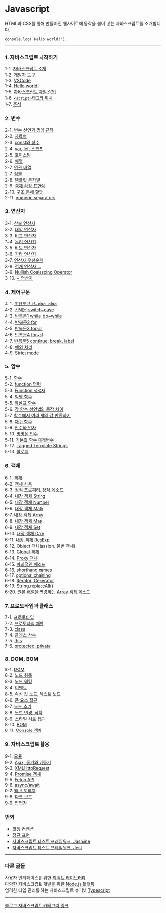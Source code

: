 # Javascript
HTML과 CSS를 통해 만들어진 웹사이트에 동작을 불어 넣는 자바스크립트를 소개합니다. <br/>
```ecmascript 6
console.log('Hello world!');
```

---
### 1. 자바스크립트 시작하기
1-1. [자바스크립트 소개](https://velog.io/@bami/Javascript-%EC%9E%90%EB%B0%94%EC%8A%A4%ED%81%AC%EB%A6%BD%ED%8A%B8) <br/>
1-2. [개발자 도구](https://velog.io/@bami/%EA%B0%9C%EB%B0%9C%EC%9E%90-%EB%8F%84%EA%B5%AC%ED%81%AC%EB%A1%AC) <br/>
1-3. [VSCode](https://velog.io/@bami/Javascript-%EC%9E%90%EB%B0%94%EC%8A%A4%ED%81%AC%EB%A6%BD%ED%8A%B8-%EC%97%90%EB%94%94%ED%84%B0-vscode) <br/>
1-4. [Hello world!](https://velog.io/@bami/Javascript-Hello-World) <br/>
1-5. [자바스크립트 파일 삽입](https://velog.io/@bami/Javascript-HTML-%EB%AC%B8%EC%84%9C%EC%97%90-%EC%9E%90%EB%B0%94%EC%8A%A4%ED%81%AC%EB%A6%BD%ED%8A%B8-%EC%82%BD%EC%9E%85) <br/>
1-6. [`<script>`태그의 위치](https://velog.io/@bami/Javascript-script%ED%83%9C%EA%B7%B8%EC%9D%98-%EC%9C%84%EC%B9%98) <br/>
1-7. [주석](https://velog.io/@bami/Javascript-%EC%A3%BC%EC%84%9D) <br/>

### 2. 변수
2-1. [변수 선언과 명명 규칙](https://velog.io/@bami/Javascript-%EC%A3%BC%EC%84%9D) <br/>
2-2. [자료형](https://velog.io/@bami/Javascript-%EC%9E%90%EB%A3%8C%ED%98%95) <br/>
2-3. [const와 상수](https://velog.io/@bami/Javascript-%EC%83%81%EC%88%98%EC%99%80-const) <br/>
2-4. [var, let, 스코프](https://velog.io/@bami/Javascript-var%EC%99%80-let-%EC%8A%A4%EC%BD%94%ED%94%84-%EA%B0%9C%EB%85%90) <br/>
2-5. [호이스팅](https://velog.io/@bami/Javascript-%ED%98%B8%EC%9D%B4%EC%8A%A4%ED%8C%85) <br/>
2-6. [배열](https://velog.io/@bami/Javascript-%EB%B0%B0%EC%97%B4) <br/>
2-7. [연관 배열](https://velog.io/@bami/Javascript-%EC%97%B0%EA%B4%80-%EB%B0%B0%EC%97%B4) <br/>
2-7. [심볼](https://velog.io/@bami/Javascript-Symbol) <br/>
2-8. [템플릿 문자열](https://velog.io/@bami/Javascript-%ED%85%9C%ED%94%8C%EB%A6%BF-%EB%AC%B8%EC%9E%90%EC%97%B4) <br/>
2-9. [객체 확장 표현식](https://velog.io/@bami/Javascript-%EA%B0%9D%EC%B2%B4-%ED%99%95%EC%9E%A5-%ED%91%9C%ED%98%84%EC%8B%9D) <br/>
2-10. [구조 분해 할당](https://velog.io/@bami/Javascript-%EA%B5%AC%EC%A1%B0-%EB%B6%84%ED%95%B4-%ED%95%A0%EB%8B%B9) <br/>
2-11. [numeric separators](https://velog.io/@bami/Javascript-numeric-separators) <br/>

### 3. 연산자
3-1. [산술 연산자](https://velog.io/@bami/Javascript-%EC%82%B0%EC%88%A0-%EC%97%B0%EC%82%B0%EC%9E%90) <br/>
3-2. [대입 연산자](https://velog.io/@bami/Javascript-%EB%8C%80%EC%9E%85-%EC%97%B0%EC%82%B0%EC%9E%90) <br/>
3-3. [비교 연산자](https://velog.io/@bami/Javascript-%EB%B9%84%EA%B5%90-%EC%97%B0%EC%82%B0%EC%9E%90) <br/>
3-4. [논리 연산자](https://velog.io/@bami/Javascript-%EB%85%BC%EB%A6%AC-%EC%97%B0%EC%82%B0%EC%9E%90) <br/>
3-5. [비트 연산자](https://velog.io/@bami/Javascript-%EB%B9%84%ED%8A%B8-%EC%97%B0%EC%82%B0%EC%9E%90) <br/>
3-6. [기타 연산자](https://velog.io/@bami/Javascript-%EA%B8%B0%ED%83%80-%EC%97%B0%EC%82%B0%EC%9E%90%EB%93%A4) <br/>
3-7. [연산자 우선순위](https://velog.io/@bami/Javascript-%EC%97%B0%EC%82%B0%EC%9E%90-%EC%9A%B0%EC%84%A0%EC%88%9C%EC%9C%84) <br/>
3-8. [전개 연산자 ...](https://velog.io/@bami/Javascript-%EC%A0%84%EA%B0%9C-%EC%97%B0%EC%82%B0%EC%9E%90) <br/>
3-9. [Nullish Coalescing Operator](https://velog.io/@bami/Javascript-Nullish-Coalescing-Operator) <br/>
3-10. [~ 연산자](https://velog.io/@bami/Javascript) <br>


### 4. 제어구문
4-1. [조건문 if, if~else, else](https://velog.io/@bami/Javascript-%EC%A1%B0%EA%B1%B4%EB%AC%B8) <br/>
4-2. [선택문 switch~case](https://velog.io/@bami/Javascript-%EC%84%A0%ED%83%9D%EB%AC%B8) <br/>
4-3. [반복문1 while, do~while](https://velog.io/@bami/Javascript-%EB%B0%98%EB%B3%B5%EB%AC%B81) <br/>
4-4. [반복문2 for](https://velog.io/@bami/Javascript-%EB%B0%98%EB%B3%B5%EB%AC%B82-for) <br/>
4-5. [반복문3 for~in](https://velog.io/@bami/Javascript-%EB%B0%98%EB%B3%B5%EB%AC%B8-3-forin) <br/>
4-6. [반복문4 for~of](https://velog.io/@bami/Javascript-%EB%B0%98%EB%B3%B5%EB%AC%B8-4-forof) <br/>
4-7. [반복문5 continue, break, label](https://velog.io/@bami/Javascript-%EB%B0%98%EB%B3%B5%EB%AC%B8-%EC%A0%9C%EC%96%B4) <br/>
4-8. [예외 처리](https://velog.io/@bami/Javascript-%EC%98%88%EC%99%B8-%EC%B2%98%EB%A6%AC-trycatch) <br/>
4-9. [Strict mode](https://velog.io/@bami/Javascript-Strict-mode) <br/>

### 5. 함수
5-1. [함수](https://velog.io/@bami/Javascript-%ED%95%A8%EC%88%98) <br/>
5-2. [function 명령](https://velog.io/@bami/Javascript-%EC%82%AC%EC%9A%A9%EC%9E%90-%EC%A0%95%EC%9D%98-%ED%95%A8%EC%88%98-1-function-%EB%AA%85%EB%A0%B9) <br/>
5-3. [Function 생성자](https://velog.io/@bami/Javascript-%EC%82%AC%EC%9A%A9%EC%9E%90-%EC%A0%95%EC%9D%98-%ED%95%A8%EC%88%98-2-Function-%EC%83%9D%EC%84%B1%EC%9E%90) <br/>
5-4. [익명 함수](https://velog.io/@bami/Javascript-%EC%82%AC%EC%9A%A9%EC%9E%90-%EC%A0%95%EC%9D%98-%ED%95%A8%EC%88%98-3-%ED%95%A8%EC%88%98-%EB%A6%AC%ED%84%B0%EB%9F%B4) <br/>
5-5. [화살표 함수](https://velog.io/@bami/Javascript-%EC%82%AC%EC%9A%A9%EC%9E%90-%EC%A0%95%EC%9D%98-%ED%95%A8%EC%88%98-4-%EC%95%A0%EB%A1%9C%EC%9A%B0-%ED%95%A8%EC%88%98) <br/>
5-6. [각 함수 선언법의 동작 차이](https://velog.io/@bami/Javascript-function-%EB%AA%85%EB%A0%B9%EA%B3%BC-Function-%EB%AA%85%EB%A0%B9%ED%95%A8%EC%88%98-%EB%A6%AC%ED%84%B0%EB%9F%B4%EC%9D%98-%EC%9E%91%EB%8F%99) <br/>
5-7. [함수에서 여러 개의 값 반환하기](https://velog.io/@bami/Javascript-%ED%95%A8%EC%88%98%EC%97%90%EC%84%9C-%EC%97%AC%EB%9F%AC-%EA%B0%92-%EB%B0%98%ED%99%98) <br/>
5-8. [재귀 함수](https://bamtory29.tistory.com/entry/Javascript-%EC%9E%AC%EA%B7%80-%ED%95%A8%EC%88%98?category=924733) <br/>
5-9. [인수와 인자](https://velog.io/@bami/Javascript-%EC%9D%B8%EC%88%98%EC%99%80-%EC%9D%B8%EC%9E%90) <br/>
5-10. [명명된 인수](https://velog.io/@bami/Javascript-%EB%AA%85%EB%AA%85%EB%90%9C-%EC%9D%B8%EC%88%98) <br/>
5-11. [기본값 함수 매개변수](https://velog.io/@bami/Javascript-default-function-parameter) <br/>
5-12. [Tagged Template Strings](https://velog.io/@bami/Javascript-Tagged-Template-Strings) <br/>
5-13. [클로저](https://velog.io/@bami/Javascript-Closure) <br/>

### 6. 객체
6-1. [객체](https://velog.io/@bami/Javascript-%EA%B0%9D%EC%B2%B4) <br/>
6-2. [객체 사용](https://bamtory29.tistory.com/entry/Javascript-%EA%B0%9D%EC%B2%B4-%EC%82%AC%EC%9A%A9%ED%95%98%EA%B8%B0?category=924733) <br/>
6-3. [정적 프로퍼티, 정적 메소드](https://velog.io/@bami/Javascript-%EC%A0%95%EC%A0%81-%ED%94%84%EB%A1%9C%ED%8D%BC%ED%8B%B0%EC%99%80-%EC%A0%95%EC%A0%81-%EB%A9%94%EC%86%8C%EB%93%9C) <br/>
6-4. [내장 객체 String](https://velog.io/@bami/Javascript-%EB%82%B4%EC%9E%A5-%EA%B0%9D%EC%B2%B4-String) <br/>
6-5. [내장 객체 Number](https://velog.io/@bami/Javascript-%EB%82%B4%EC%9E%A5-%EA%B0%9D%EC%B2%B4-Number) </br>
6-6. [내장 객체 Math](https://velog.io/@bami/Javascript-%EB%82%B4%EC%9E%A5-%EA%B0%9D%EC%B2%B4-Math) <br/>
6-7. [내장 객체 Array](https://velog.io/@bami/Javascript-%EB%82%B4%EC%9E%A5-%EA%B0%9D%EC%B2%B4-Array) <br/>
6-8. [내장 객체 Map](https://velog.io/@bami/Javascript-%EB%82%B4%EC%9E%A5-%EA%B0%9D%EC%B2%B4-Map) <br/>
6-9. [내장 객체 Set](https://velog.io/@bami/Javascript-%EB%82%B4%EC%9E%A5-%EA%B0%9D%EC%B2%B4-Set) <br/>
6-10. [내장 객체 Date](https://velog.io/@bami/Javascript-%EB%82%B4%EC%9E%A5-%EA%B0%9D%EC%B2%B4-Date) <br/>
6-11. [내장 객체 RegExp](https://velog.io/@bami/Javascript-%EB%82%B4%EC%9E%A5-%EA%B0%9D%EC%B2%B4-RegExp) <br/>
6-12. [Object 객체(assign, 불변 객체)](https://velog.io/@bami/Javascript-%EB%82%B4%EC%9E%A5-%EA%B0%9D%EC%B2%B4-Object) <br/>
6-13. [Global 객체](https://velog.io/@bami/Javascript-%EB%82%B4%EC%9E%A5-%EA%B0%9D%EC%B2%B4-Global) <br/>
6-14. [Proxy 객체](https://velog.io/@bami/Javascript-Proxy-%EA%B0%9D%EC%B2%B4) <br/>
6-15. [파괴적인 메소드](https://velog.io/@bami/%ED%8C%8C%EA%B4%B4%EC%A0%81%EC%9D%B8-%EB%A9%94%EC%86%8C%EB%93%9C) <br/>
6-16. [shorthand names](https://velog.io/@bami/Javascript-shorthand-names) <br/>
6-17. [optional chaining](https://velog.io/@bami/Javascript-optional-chaining) <br/>
6-18. [Iterator, Generator](https://velog.io/@bami/Javascript-Iterator-Generator) <br/>
6-19. [String.replaceAll()](https://velog.io/@bami/Javascript-String.replaceAll) <br>
6-20. [원본 배열을 변경하는 Array 객체 메소드](https://velog.io/@bami/Javascript-%EC%9B%90%EB%B3%B8-%EB%B0%B0%EC%97%B4%EC%9D%84-%EB%B3%80%EA%B2%BD%ED%95%98%EB%8A%94-Array-%EA%B0%9D%EC%B2%B4%EC%9D%98-%EB%A9%94%EC%86%8C%EB%93%9C) <br>

### 7. 프로토타입과 클래스
7-1. [프로토타입](https://velog.io/@bami/Javascript-%ED%94%84%EB%A1%9C%ED%86%A0%ED%83%80%EC%9E%85) <br/>
7-2. [프로토타입 체인](https://velog.io/@bami/Javascript-%ED%94%84%EB%A1%9C%ED%86%A0%ED%83%80%EC%9E%85-%EC%B2%B4%EC%9D%B8) <br/>
7-3. [class](https://velog.io/@bami/Javascript-%ED%81%B4%EB%9E%98%EC%8A%A4-ot9rtjxb) <br/>
7-4. [클래스 상속](https://velog.io/@bami/Javascript-%ED%81%B4%EB%9E%98%EC%8A%A4-%EC%83%81%EC%86%8D) <br/>
7-5. [this](https://velog.io/@bami/Javascript-this) <br/>
7-6. [protected, private](https://velog.io/@bami/Javascript-protected%EC%99%80-private-%EB%A9%A4%EB%B2%84-%EC%A0%95%EC%9D%98)

### 8. DOM, BOM
8-1. [DOM](https://velog.io/@bami/Javascript-%EB%AC%B8%EC%84%9C-%EA%B0%9D%EC%B2%B4-%EB%AA%A8%EB%8D%B8-DOM) <br/>
8-2. [노드 취득](https://velog.io/@bami/Javascript-%EB%85%B8%EB%93%9C-%EC%B7%A8%EB%93%9D) <br/>
8-3. [노드 워킹](https://velog.io/@bami/Javascript-%EB%85%B8%EB%93%9C-%EC%9B%8C%ED%82%B9) <br/>
8-4. [이벤트](https://velog.io/@bami/Javascript-%EC%9D%B4%EB%B2%A4%ED%8A%B8) <br/>
8-5. [속성 값 노드, 텍스트 노드](https://velog.io/@bami/Javascirpt-%EC%86%8D%EC%84%B1-%EA%B0%92-%EB%85%B8%EB%93%9C-%ED%85%8D%EC%8A%A4%ED%8A%B8-%EB%85%B8%EB%93%9C) <br/>
8-6. [폼 요소 접근](https://velog.io/@bami/Javascript-%ED%8F%BC-%EC%9A%94%EC%86%8C-%EC%A0%91%EA%B7%BC) <br/>
8-7. [노드 추기](https://velog.io/@bami/Javascript-%EB%85%B8%EB%93%9C-%EC%B6%94%EA%B0%80%ED%95%98%EA%B8%B0) <br/>
8-8. [노드 변경, 삭제](https://velog.io/@bami/Javascript-%EB%85%B8%EB%93%9C-%EB%B3%80%EA%B2%BD%EA%B3%BC-%EC%82%AD%EC%A0%9C) <br/>
8-9. [스타일 시트 접근](https://velog.io/@bami/Javacript-%EC%8A%A4%ED%83%80%EC%9D%BC-%EC%8B%9C%ED%8A%B8-%EC%A0%91%EA%B7%BC) <br/>
8-10. [BOM](https://velog.io/@bami/Javascirpt-%EB%B8%8C%EB%9D%BC%EC%9A%B0%EC%A0%80-%EA%B0%9D%EC%B2%B4-%EB%AA%A8%EB%8D%B8-BOM) <br/>
8-11. [Console 객체](https://velog.io/@bami/Javascript-Console-%EA%B0%9D%EC%B2%B4) <br/>

### 9. 자바스크립트 활용
9-1. [모듈](https://velog.io/@bami/Javascript-%EB%AA%A8%EB%93%88-Module) <br/>
9-2. [Ajax, 동기와 비동기](https://bamtory29.tistory.com/entry/Ajax) <br/>
9-3. [XMLHttpRequest](https://velog.io/@bami/Javascript-XMLHttpRequest) <br/>
9-4. [Promise 객체](https://velog.io/@bami/Javascript-Promise-%EA%B0%9D%EC%B2%B4) <br/>
9-5. [Fetch API](https://velog.io/@bami/Javascript-Fetch-API) <br/>
9-6. [async/await](https://velog.io/@bami/Javascript-asyncawait) <br/>
9-7. [웹 스토리지](https://velog.io/@bami/Javascript-%EC%9B%B9-%EC%8A%A4%ED%86%A0%EB%A6%AC%EC%A7%80-Web-Storage) <br/>
9-8. [다크 모드](https://velog.io/@bami/%EB%8B%A4%ED%81%AC-%EB%AA%A8%EB%93%9C-%EB%A7%8C%EB%93%A4%EA%B8%B0) <br/>
9-9. [팝업창](https://velog.io/@bami/%ED%8C%9D%EC%97%85%EC%B0%BD-%EB%A7%8C%EB%93%A4%EA%B8%B0) <br/>

### 번외  
- [코딩 컨벤션](https://velog.io/@bami/Javascript-%EC%9E%90%EB%B0%94%EC%8A%A4%ED%81%AC%EB%A6%BD%ED%8A%B8-%EC%BD%94%EB%94%A9-%EC%BB%A8%EB%B2%A4%EC%85%98) <br/>
- [정규 표현](https://velog.io/@bami/Javascript-%EC%A0%95%EA%B7%9C-%ED%91%9C%ED%98%84) <br/>
- [자바스크립트 테스트 프레임워크, Jasmine](https://velog.io/@bami/Javascript-%EC%9E%90%EB%B0%94%EC%8A%A4%ED%81%AC%EB%A6%BD%ED%8A%B8-%ED%85%8C%EC%8A%A4%ED%8A%B8-%EB%8F%84%EA%B5%AC-Jasmine) <br/>
- [자바스크립트 테스트 프레임워크, Jest](https://velog.io/@bami/Javascript-%ED%85%8C%EC%8A%A4%ED%8A%B8-%ED%94%84%EB%A0%88%EC%9E%84%EC%9B%8C%ED%81%AC-Jest) <br/>

---
### 다른 글들
사용자 인터페이스를 위한 [리액트 라이브러리](https://github.com/Bam-j/react-study/blob/main/README.md) <br/>
다양한 자바스크립트 개발을 위한 [Node.js 플랫폼](https://github.com/Bam-j/node-study/blob/main/README.md) <br/>
엄격한 타입 관리를 하는 자바스크립트 슈퍼셋 [Typescript](https://github.com/Bam-j/study-repo/blob/main/TYPESCRIPT.md)

---
[블로그 자바스크립트 카테고리 링크](https://velog.io/@bami/series/Javascript) <br/>